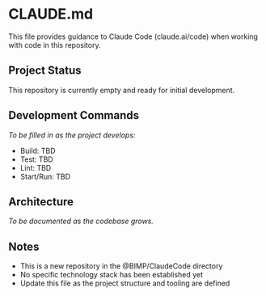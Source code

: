 # CLAUDE.md

This file provides guidance to Claude Code (claude.ai/code) when working with code in this repository.

## Project Status

This repository is currently empty and ready for initial development.

## Development Commands

*To be filled in as the project develops:*
- Build: TBD
- Test: TBD
- Lint: TBD
- Start/Run: TBD

## Architecture

*To be documented as the codebase grows.*

## Notes

- This is a new repository in the @BIMP/ClaudeCode directory
- No specific technology stack has been established yet
- Update this file as the project structure and tooling are defined